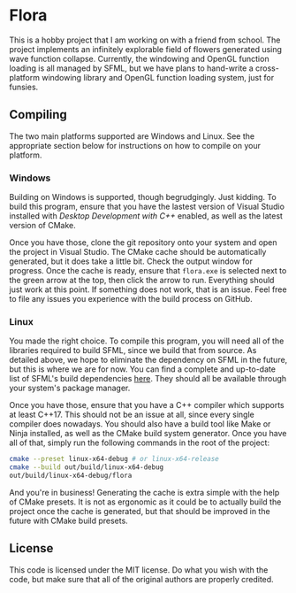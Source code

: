 # Flora

This is a hobby project that I am working on with a friend from school. The
project implements an infinitely explorable field of flowers generated using
wave function collapse. Currently, the windowing and OpenGL function loading is
all managed by SFML, but we have plans to hand-write a cross-platform windowing
library and OpenGL function loading system, just for funsies.

## Compiling

The two main platforms supported are Windows and Linux. See the appropriate
section below for instructions on how to compile on your platform.

### Windows

Building on Windows is supported, though begrudgingly. Just kidding. To build
this program, ensure that you have the lastest version of Visual Studio
installed with *Desktop Development with C++* enabled, as well as the latest
version of CMake.

Once you have those, clone the git repository onto your system and open the
project in Visual Studio. The CMake cache should be automatically generated,
but it does take a little bit. Check the output window for progress. Once the
cache is ready, ensure that `flora.exe` is selected next to the green arrow at
the top, then click the arrow to run. Everything should just work at this
point. If something does not work, that is an issue. Feel free to file any
issues you experience with the build process on GitHub.

### Linux

You made the right choice. To compile this program, you will need all of the
libraries required to build SFML, since we build that from source. As detailed
above, we hope to eliminate the dependency on SFML in the future, but this is
where we are for now. You can find a complete and up-to-date list of SFML's
build dependencies [here][sfml-build-deps]. They should all be available
through your system's package manager.

Once you have those, ensure that you have a C++ compiler which supports at
least C\++17. This should not be an issue at all, since every single compiler
does nowadays. You should also have a build tool like Make or Ninja installed,
as well as the CMake build system generator. Once you have all of that, simply
run the following commands in the root of the project:

```bash
cmake --preset linux-x64-debug # or linux-x64-release
cmake --build out/build/linux-x64-debug
out/build/linux-x64-debug/flora
```

And you're in business! Generating the cache is extra simple with the help of
CMake presets. It is not as ergonomic as it could be to actually build the
project once the cache is generated, but that should be improved in the future
with CMake build presets.

[sfml-build-deps]: https://www.sfml-dev.org/tutorials/3.0/getting-started/build-from-source/#installing-dependencies

## License

This code is licensed under the MIT license. Do what you wish with the code,
but make sure that all of the original authors are properly credited.

